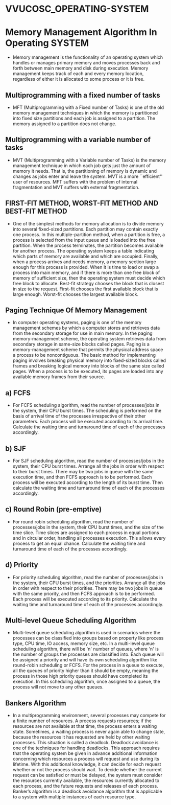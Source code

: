 # VVUCOSC_OPERATING-SYSTEM

# Memory Management Algorithm In Operating SYSTEM
- Memory management is the functionality of an operating system which handles or manages primary memory and moves processes back and forth between main memory and disk during execution. Memory management keeps track of each and every memory location, regardless of either it is allocated to some process or it is free.

## Multiprogramming with a fixed number of tasks
- MFT (Multiprogramming with a Fixed number of Tasks) is one of the old memory management techniques in 
which the memory is partitioned into fixed size partitions and each job is assigned to a partition. The memory 
assigned to a partition does not change. 

## Multiprogramming with a variable number of tasks
- MVT (Multiprogramming with a Variable number of Tasks) is the 
memory management technique in which each job gets just the amount of memory it needs. That is, the 
partitioning of memory is dynamic and changes as jobs enter and leave the system. MVT is a more ``efficient'' 
user of resources. MFT suffers with the problem of internal fragmentation and MVT suffers with external 
fragmentation.

## FIRST-FIT METHOD, WORST-FIT METHOD AND BEST-FIT METHOD
- One of the simplest methods for memory allocation is to divide memory into several fixed-sized partitions. Each 
partition may contain exactly one process. In this multiple-partition method, when a partition is free, a process is 
selected from the input queue and is loaded into the free partition. When the process terminates, the partition 
becomes available for another process. The operating system keeps a table indicating which parts of memory 
are available and which are occupied. Finally, when a process arrives and needs memory, a memory section 
large enough for this process is provided. When it is time to load or swap a process into main memory, and if 
there is more than one free block of memory of sufficient size, then the operating system must decide which 
free block to allocate. Best-fit strategy chooses the block that is closest in size to the request. First-fit chooses 
the first available block that is large enough. Worst-fit chooses the largest available block.

## Paging Technique Of Memory Management
- In computer operating systems, paging is one of the memory management schemes by which a computer stores 
and retrieves data from the secondary storage for use in main memory. In the paging memory-management 
scheme, the operating system retrieves data from secondary storage in same-size blocks called pages. Paging is a 
memory-management scheme that permits the physical address space a process to be noncontiguous. The basic 
method for implementing paging involves breaking physical memory into fixed-sized blocks called frames and 
breaking logical memory into blocks of the same size called pages. When a process is to be executed, its pages 
are loaded into any available memory frames from their source.

## a) FCFS   
- For FCFS scheduling algorithm, read the number of processes/jobs in the system, their CPU burst times. The 
scheduling is performed on the basis of arrival time of the processes irrespective of their other parameters. Each 
process will be executed according to its arrival time. Calculate the waiting time and turnaround time of each of 
the processes accordingly.

## b) SJF 
- For SJF scheduling algorithm, read the number of processes/jobs in the system, their CPU burst times. Arrange 
all the jobs in order with respect to their burst times. There may be two jobs in queue with the same execution 
time, and then FCFS approach is to be performed. Each process will be executed according to the length of its 
burst time. Then calculate the waiting time and turnaround time of each of the processes accordingly.

## c) Round Robin (pre-emptive)
- For round robin scheduling algorithm, read the number of processes/jobs in the system, their CPU burst times, 
and the size of the time slice. Time slices are assigned to each process in equal portions and in circular order, 
handling all processes execution. This allows every process to get an equal chance. Calculate the waiting time 
and turnaround time of each of the processes accordingly.

## d) Priority
- For priority scheduling algorithm, read the number of processes/jobs in the system, their CPU burst times, and 
the priorities. Arrange all the jobs in order with respect to their priorities. There may be two jobs in queue with 
the same priority, and then FCFS approach is to be performed. Each process will be executed according to its 
priority. Calculate the waiting time and turnaround time of each of the processes accordingly.

## Multi-level Queue Scheduling Algorithm
- Multi-level queue scheduling algorithm is used in scenarios where the processes can be classified into groups 
based on property like process type, CPU time, IO access, memory size, etc. In a multi-level queue scheduling 
algorithm, there will be 'n' number of queues, where 'n' is the number of groups the processes are classified 
into. Each queue will be assigned a priority and will have its own scheduling algorithm like round-robin 
scheduling or FCFS. For the process in a queue to execute, all the queues of priority higher than it should be 
empty, meaning the process in those high priority queues should have completed its execution. In this 
scheduling algorithm, once assigned to a queue, the process will not move to any other queues.

## Bankers Algorithm
- In a multiprogramming environment, several processes may compete for a finite number of resources. A process 
requests resources; if the resources are not available at that time, the process enters a waiting state. 
Sometimes, a waiting process is never again able to change state, because the resources it has requested are 
held by other waiting processes. This situation is called a deadlock. Deadlock avoidance is one of the techniques 
for handling deadlocks. This approach requires that the operating system be given in advance additional 
information concerning which resources a process will request and use during its lifetime. With this additional 
knowledge, it can decide for each request whether or not the process should wait. To decide whether the 
current request can be satisfied or must be delayed, the system must consider the resources currently available, 
the resources currently allocated to each process, and the future requests and releases of each process. 
Banker’s algorithm is a deadlock avoidance algorithm that is applicable to a system with multiple instances of 
each resource type.



